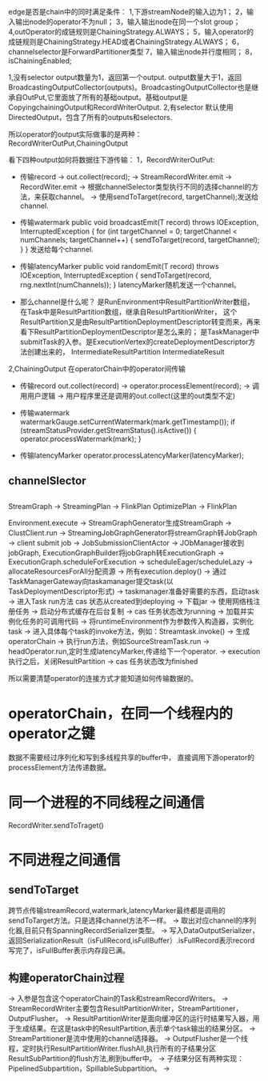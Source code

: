 edge是否是chain中的同时满足条件：
1,下游streamNode的输入边为1；
2，输入输出node的operator不为null；
3，输入输出node在同一个slot group；
4,outOperator的成链规则是ChainingStrategy.ALWAYS；
5，输入operator的成链规则是ChainingStrategy.HEAD或者ChainingStrategy.ALWAYS；
6，channelselector是ForwardPartitioner类型
7，输入输出node并行度相同；
8，isChainingEnabled;



1,没有selector
output数量为1，返回第一个output.
output数量大于1，返回BroadcastingOutputCollector(outputs)。BroadcastingOutputCollector也是继承自OutPut,它里面放了所有的基础output。基础output是CopyingchainingOutput和RecordWriterOutput.
2,有selector
默认使用DirectedOutput，包含了所有的outputs和selectors.

所以operator的output实际做事的是两种：RecordWriterOutPut,ChainingOutput

看下四种output如何将数据往下游传输：
1，RecordWriterOutPut:
- 传输record
-> out.collect(record);
-> StreamRecordWriter.emit
-> RecordWiter.emit
-> 根据channelSelector类型执行不同的选择channel的方法，来获取channel。
-> 使用sendToTarget(record, targetChannel);发送给channel.

- 传输watermark
public void broadcastEmit(T record) throws IOException, InterruptedException {
	for (int targetChannel = 0; targetChannel < numChannels; targetChannel++) {
		sendToTarget(record, targetChannel);
	}
}
发送给每个channel.
- 传输latencyMarker
public void randomEmit(T record) throws IOException, InterruptedException {
	sendToTarget(record, rng.nextInt(numChannels));
}
latencyMarker随机发送一个channel。

- 那么channel是什么呢？
是RunEnvironment中ResultPartitionWriter数组，在Task中是ResultPartition数组，继承自ResultPartitionWriter，
这个ResultPartition又是由ResultPartitionDeploymentDescriptor转变而来，再来看下ResultPartitionDeploymentDescriptor是怎么来的；
是TaskManager中submitTask的入参。是ExecutionVertex的createDeploymentDescriptor方法创建出来的，
IntermediateResultPartition
IntermediateResult


2,ChainingOutput 在operatorChain中的operator间传输
- 传输record
out.collect(record)
-> operator.processElement(record);
-> 调用用户逻辑
-> 用户程序里还是调用的out.collect(这里的out类型不定)

- 传输watermark
watermarkGauge.setCurrentWatermark(mark.getTimestamp());
if (streamStatusProvider.getStreamStatus().isActive()) {
	operator.processWatermark(mark);
}

- 传输latencyMarker
operator.processLatencyMarker(latencyMarker);


## channelSlector


## 
StreamGraph -> StreamingPlan -> FlinkPlan
               OptimizePlan  -> FlinkPlan

Environment.execute 
-> StreamGraphGenerator生成StreamGraph 
-> ClustClient.run 
-> StreamingJobGraphGenerator将streamGraph转JobGraph 
-> client submit job 
-> JobSubmissionClientActor 
-> JObManager接收到jobGraph, ExecutionGraphBuilder将jobGraph转ExecutionGraph 
-> ExecutionGraph.scheduleForExecution 
-> scheduleEager/scheduleLazy 
-> allocateResourcesForAll分配资源
-> 所有execution.deploy()
-> 通过TaskManagerGateway向taskamanager提交task(以TaskDeploymentDescriptor形式)
-> taskmanager准备好需要的东西，启动task
-> 进入Task run方法
	cas 状态从created到deploying
	-> 下载jar
	-> 使用网络栈注册任务
	-> 启动分布式缓存在后台复制 
	-> cas 任务状态改为running
	-> 加载并实例化任务的可调用代码
   		-> 将runtimeEnvironment作为参数传入构造器，实例化task
	-> 进入具体每个task的invoke方法，例如：Streamtask.invoke()
		-> 生成operatorChain
		-> 执行run方法，例如SourceStreamTask.run
			-> headOperator.run,定时生成latencyMarker,传递给下一个operator.
	-> execution执行之后，关闭ResultPartition
	-> cas 任务状态改为finished


所以需要清楚operator的连接方式才能知道如何传输数据的。

# operatorChain，在同一个线程内的operator之键
数据不需要经过序列化和写到多线程共享的buffer中， 直接调用下游operator的processElement方法传递数据。

# 同一个进程的不同线程之间通信
RecordWriter.sendToTraget()

# 不同进程之间通信

## sendToTarget
跨节点传输streamRecord,watermark,latencyMarker最终都是调用的sendToTarget方法。只是选择channel方法不一样。
-> 取出对应channel的序列化器,目前只有SpanningRecordSerializer类型。
-> 写入DataOutputSerializer，返回SerializationResult（isFullRecord,isFullBuffer）.isFullRecord表示record写完了，isFullBuffer表示内存段已满。




## 构建operatorChain过程
-> 入参是包含这个operatorChain的Task和streamRecordWriters。
-> StreamRecordWriter主要包含ResultPartitionWriter，StreamPartitioner，OutputFlusher。
	-> ResultPartitionWriter是面向缓冲区的运行时结果写入器，用于生成结果。在这是task中的ResultPartition,表示单个task输出的结果分区。
	-> StreamPartitioner是流中使用的channel选择器。
	-> OutputFlusher是一个线程，定时执行ResultPartitionWriter.flushAll,执行所有的子结果分区ResultSubPartition的flush方法,刷到buffer中。
	-> 子结果分区有两种实现：PipelinedSubpartition，SpillableSubpartition。
-> 





